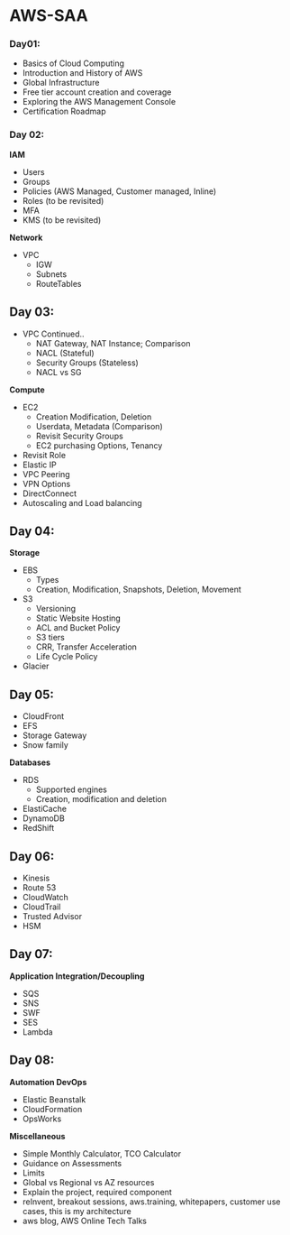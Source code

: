 # AWS-SAA

### Day01:

-   Basics of Cloud Computing
-   Introduction and History of AWS
-   Global Infrastructure
-   Free tier account creation and coverage
-   Exploring the AWS Management Console
-   Certification Roadmap

### Day 02:

**IAM**

-   Users
-   Groups
-   Policies (AWS Managed, Customer managed, Inline)
-   Roles (to be revisited)
-   MFA
-   KMS (to be revisited)

**Network**

-   VPC
    -   IGW
    -   Subnets
    -   RouteTables

## Day 03:

-   VPC Continued..
    -   NAT Gateway, NAT Instance; Comparison
    -   NACL (Stateful)
    -   Security Groups (Stateless)
    -   NACL vs SG

**Compute**

-   EC2
    -   Creation Modification, Deletion
    -   Userdata, Metadata (Comparison)
    -   Revisit Security Groups
    -   EC2 purchasing Options, Tenancy
-   Revisit Role
-   Elastic IP
-   VPC Peering
-   VPN Options
-   DirectConnect
-   Autoscaling and Load balancing

## Day 04:

**Storage**

-   EBS  
    -   Types  
    -   Creation, Modification, Snapshots, Deletion, Movement
-   S3
    -   Versioning
    -   Static Website Hosting
    -   ACL and Bucket Policy
    -   S3 tiers
    -   CRR, Transfer Acceleration
    -   Life Cycle Policy
-   Glacier

## Day 05:

-   CloudFront
-   EFS
-   Storage Gateway
-   Snow family

**Databases**

-   RDS
    -   Supported engines
    -   Creation, modification and deletion
-   ElastiCache
-   DynamoDB
-   RedShift

## Day 06:

-   Kinesis
-   Route 53
-   CloudWatch
-   CloudTrail
-   Trusted Advisor
-   HSM

## Day 07:

**Application Integration/Decoupling**

-   SQS
-   SNS
-   SWF
-   SES
-   Lambda

## Day 08:

**Automation DevOps**

-   Elastic Beanstalk
-   CloudFormation
-   OpsWorks

**Miscellaneous**

-   Simple Monthly Calculator, TCO Calculator
-   Guidance on Assessments
-   Limits
-   Global vs Regional vs AZ resources
-   Explain the project, required component
-   reInvent, breakout sessions, aws.training, whitepapers, customer use cases, this is my architecture
-   aws blog, AWS Online Tech Talks
